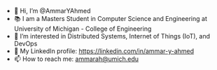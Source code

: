- 👋 Hi, I’m @AmmarYAhmed
- 📚 I am a Masters Student in Computer Science and Engineering at University of Michigan - College of Engineering
- 👀 I’m interested in Distributed Systems, Internet of Things (IoT), and DevOps
- 📱 My LinkedIn profile: https://linkedin.com/in/ammar-y-ahmed
- 📫 How to reach me: ammarah@umich.edu

<!---
AmmarYAhmed/AmmarYAhmed is a ✨ special ✨ repository because its `README.md` (this file) appears on your GitHub profile.
You can click the Preview link to take a look at your changes.
--->
